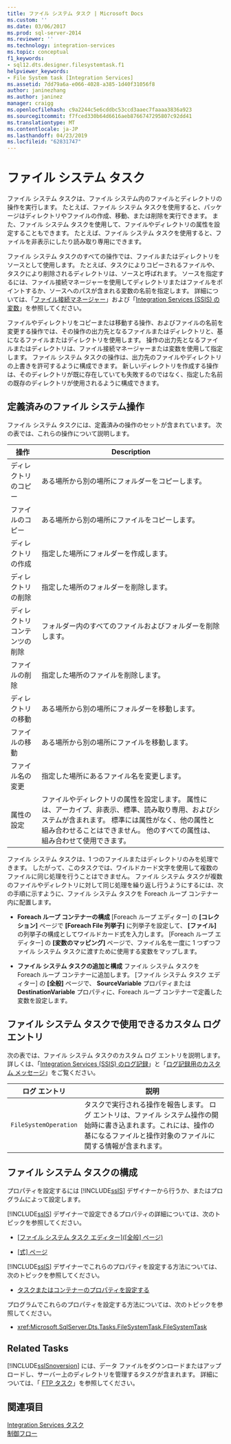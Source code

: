 ```yaml
---
title: ファイル システム タスク | Microsoft Docs
ms.custom: ''
ms.date: 03/06/2017
ms.prod: sql-server-2014
ms.reviewer: ''
ms.technology: integration-services
ms.topic: conceptual
f1_keywords:
- sql12.dts.designer.filesystemtask.f1
helpviewer_keywords:
- File System task [Integration Services]
ms.assetid: 7dd79a6a-e066-4028-a385-1d40f31056f8
author: janinezhang
ms.author: janinez
manager: craigg
ms.openlocfilehash: c9a2244c5e6cddbc53ccd3aaec7faaaa3836a923
ms.sourcegitcommit: f7fced330b64d6616aeb8766747295807c92dd41
ms.translationtype: MT
ms.contentlocale: ja-JP
ms.lasthandoff: 04/23/2019
ms.locfileid: "62831747"
---
```

# <a name="file-system-task"></a>ファイル システム タスク
  ファイル システム タスクは、ファイル システム内のファイルとディレクトリの操作を実行します。 たとえば、ファイル システム タスクを使用すると、パッケージはディレクトリやファイルの作成、移動、または削除を実行できます。 また、ファイル システム タスクを使用して、ファイルやディレクトリの属性を設定することもできます。 たとえば、ファイル システム タスクを使用すると、ファイルを非表示にしたり読み取り専用にできます。  
  
 ファイル システム タスクのすべての操作では、ファイルまたはディレクトリをソースとして使用します。 たとえば、タスクによりコピーされるファイルや、タスクにより削除されるディレクトリは、ソースと呼ばれます。 ソースを指定するには、ファイル接続マネージャーを使用してディレクトリまたはファイルをポイントするか、ソースへのパスが含まれる変数の名前を指定します。 詳細については、「[ファイル接続マネージャー](../connection-manager/file-connection-manager.md)」および「[Integration Services (SSIS) の変数](../integration-services-ssis-variables.md)」を参照してください。  
  
 ファイルやディレクトリをコピーまたは移動する操作、およびファイルの名前を変更する操作では、その操作の出力先となるファイルまたはディレクトリと、基になるファイルまたはディレクトリを使用します。 操作の出力先となるファイルまたはディレクトリは、ファイル接続マネージャーまたは変数を使用して指定します。 ファイル システム タスクの操作は、出力先のファイルやディレクトリの上書きを許可するように構成できます。 新しいディレクトリを作成する操作は、そのディレクトリが既に存在していても失敗するのではなく、指定した名前の既存のディレクトリが使用されるように構成できます。  
  
## <a name="predefined-file-system-operations"></a>定義済みのファイル システム操作  
 ファイル システム タスクには、定義済みの操作のセットが含まれています。 次の表では、これらの操作について説明します。  
  
|操作|Description|  
|---------------|-----------------|  
|ディレクトリのコピー|ある場所から別の場所にフォルダーをコピーします。|  
|ファイルのコピー|ある場所から別の場所にファイルをコピーします。|  
|ディレクトリの作成|指定した場所にフォルダーを作成します。|  
|ディレクトリの削除|指定した場所のフォルダーを削除します。|  
|ディレクトリ コンテンツの削除|フォルダー内のすべてのファイルおよびフォルダーを削除します。|  
|ファイルの削除|指定した場所のファイルを削除します。|  
|ディレクトリの移動|ある場所から別の場所にフォルダーを移動します。|  
|ファイルの移動|ある場所から別の場所にファイルを移動します。|  
|ファイル名の変更|指定した場所にあるファイル名を変更します。|  
|属性の設定|ファイルやディレクトリの属性を設定します。 属性には、アーカイブ、非表示、標準、読み取り専用、およびシステムが含まれます。 標準には属性がなく、他の属性と組み合わせることはできません。 他のすべての属性は、組み合わせて使用できます。|  
  
 ファイル システム タスクは、1 つのファイルまたはディレクトリのみを処理できます。 したがって、このタスクでは、ワイルドカード文字を使用して複数のファイルに同じ処理を行うことはできません。 ファイル システム タスクが複数のファイルやディレクトリに対して同じ処理を繰り返し行うようにするには、次の手順に示すように、ファイル システム タスクを Foreach ループ コンテナー内に配置します。  
  
-   **Foreach ループ コンテナーの構成** [Foreach ループ エディター] の **[コレクション]** ページで **[Foreach File 列挙子]** に列挙子を設定して、 **[ファイル]** の列挙子の構成としてワイルドカード式を入力します。 [Foreach ループ エディター] の **[変数のマッピング]** ページで、ファイル名を一度に 1 つずつファイル システム タスクに渡すために使用する変数をマップします。  
  
-   **ファイル システム タスクの追加と構成** ファイル システム タスクを Foreach ループ コンテナーに追加します。 [ファイル システム タスク エディター] の **[全般]** ページで、 **SourceVariable** プロパティまたは **DestinationVariable** プロパティに、Foreach ループ コンテナーで定義した変数を設定します。  
  
## <a name="custom-log-entries-available-on-the-file-system-task"></a>ファイル システム タスクで使用できるカスタム ログ エントリ  
 次の表では、ファイル システム タスクのカスタム ログ エントリを説明します。 詳しくは、「[Integration Services &#40;SSIS&#41; のログ記録](../performance/integration-services-ssis-logging.md)」と「[ログ記録用のカスタム メッセージ](../custom-messages-for-logging.md)」をご覧ください。  
  
|ログ エントリ|説明|  
|---------------|-----------------|  
|`FileSystemOperation`|タスクで実行される操作を報告します。 ログ エントリは、ファイル システム操作の開始時に書き込まれます。これには、操作の基になるファイルと操作対象のファイルに関する情報が含まれます。|  
  
## <a name="configuring-the-file-system-task"></a>ファイル システム タスクの構成  
 プロパティを設定するには [!INCLUDE[ssIS](../../includes/ssis-md.md)] デザイナーから行うか、またはプログラムによって設定します。  
  
 [!INCLUDE[ssIS](../../includes/ssis-md.md)] デザイナーで設定できるプロパティの詳細については、次のトピックを参照してください。  
  
-   [[ファイル システム タスク エディター]\([全般] ページ)](../general-page-of-integration-services-designers-options.md)  
  
-   [[式] ページ](../expressions/expressions-page.md)  
  
 [!INCLUDE[ssIS](../../includes/ssis-md.md)] デザイナーでこれらのプロパティを設定する方法については、次のトピックを参照してください。  
  
-   [タスクまたはコンテナーのプロパティを設定する](../set-the-properties-of-a-task-or-container.md)  
  
 プログラムでこれらのプロパティを設定する方法については、次のトピックを参照してください。  
  
-   <xref:Microsoft.SqlServer.Dts.Tasks.FileSystemTask.FileSystemTask>  
  
## <a name="related-tasks"></a>Related Tasks  
 [!INCLUDE[ssISnoversion](../../includes/ssisnoversion-md.md)] には、データ ファイルをダウンロードまたはアップロードし、サーバー上のディレクトリを管理するタスクが含まれます。 詳細については、「 [FTP タスク](ftp-task.md)」を参照してください。  
  
## <a name="see-also"></a>関連項目  
 [Integration Services タスク](integration-services-tasks.md)   
 [制御フロー](control-flow.md)  
  
  
